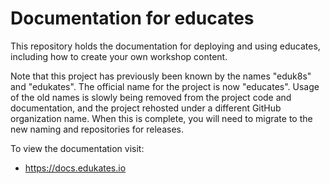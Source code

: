 Documentation for educates
==========================

This repository holds the documentation for deploying and using educates, including how to create your own workshop content.

Note that this project has previously been known by the names "eduk8s" and "edukates". The official name for the project is now "educates". Usage of the old names is slowly being removed from the project code and documentation, and the project rehosted under a different GitHub organization name. When this is complete, you will need to migrate to the new naming and repositories for releases.

To view the documentation visit:

* https://docs.edukates.io

